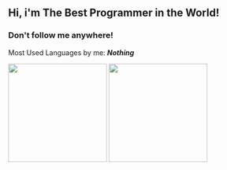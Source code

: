 ## Hi, i'm The Best Programmer in the World!

<h3>
Don't follow me anywhere!
</h3>

Most Used Languages by me: <b><em>Nothing</em></b>

<div>
  <img height="200px" src="https://github-readme-stats.vercel.app/api?username=chrisLenartowicz&hide=prs&theme=tokyonight" />
  <img height="200px" src="https://github-readme-stats.vercel.app/api/top-langs/?username=chrisLenartowicz&theme=tokyonight" />
<div>
